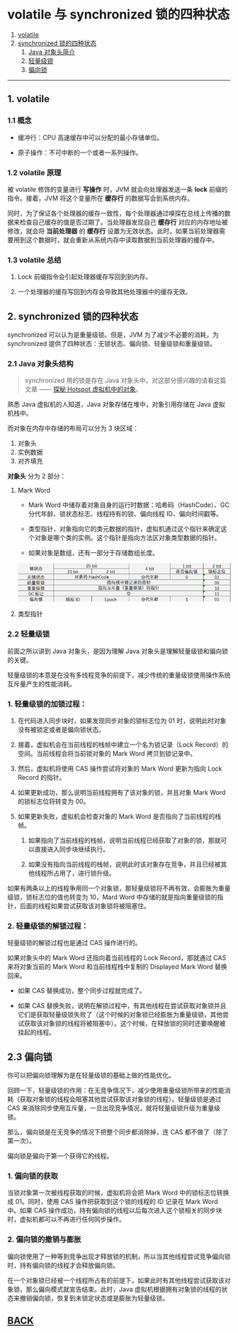 #   volatile 与 synchronized 锁的四种状态

1.  [volatile](#c-1)
1.  [synchronized 锁的四种状态](#c-2)
    1.  [Java 对象头简介](#c-2-1)
    1.  [轻量级锁](#c-2-2)
    1.  [偏向锁](#c-2-3)

---

## <a id="c-1">1. volatile</a>

### 1.1 概念

-   缓冲行：CPU 高速缓存中可以分配的最小存储单位。

-   原子操作：不可中断的一个或者一系列操作。

### 1.2 volatile 原理

被 volatile 修饰的变量进行 **写操作** 时，JVM 就会向处理器发送一条 **lock** 前缀的指令。接着，JVM 将这个变量所在 **缓存行** 的数据写会到系统内存。

同时，为了保证各个处理器的缓存一致性，每个处理器通过嗅探在总线上传播的数据来检查自己缓存的值是否过期了。当处理器发现自己 **缓存行** 对应的内存地址被修改，就会将 **当前处理器** 的 **缓存行** 设置为无效状态。此时，如果当前处理器需要用到这个数据时，就会重新从系统内存中读取数据到当前处理器的缓存中。

### 1.3 volatile 总结

1.  Lock 前缀指令会引起处理器缓存写回到到内存。

1.  一个处理器的缓存写回到内存会导致其他处理器中的缓存无效。

##  <a id="c-2">2. synchronized 锁的四种状态</a>

synchronized 可以认为是重量级锁。但是，JVM 为了减少不必要的消耗，为 synchronized 提供了四种状态：无锁状态、偏向锁、轻量级锁和重量级锁。

### <a id="c-2-1">2.1 Java 对象头结构</a>

> synchronized 用的锁是存在 Java 对象头中。对这部分感兴趣的请看这篇文章 —— [探秘 Hotspot 虚拟机中的对象](../books/jvm-5.md)。

熟悉 Java 虚拟机的人知道，Java 对象存储在堆中，对象引用存储在 Java 虚拟机栈中。

而对象在内存中存储的布局可以分为 3 块区域：

1.  对象头
1.  实例数据
1.  对齐填充

**对象头** 分为 2 部分：

1.  Mark Word

    -   Mark Word 中储存着对象自身的运行时数据：哈希码（HashCode）、GC 分代年龄、锁状态标志、线程持有的锁、偏向线程 ID、偏向时间戳等。

    -   类型指针，对象指向它的类元数据的指针，虚拟机通过这个指针来确定这个对象是哪个类的实例。这个指针是指向方法区对象类型数据的指针。

    -   如果对象是数组，还有一部分于存储数组长度。

    ![](../../imgs/jvm/jvm-24.png)

1.  类型指针

### <a id="c-2-2">2.2 轻量级锁</a>

前面之所以讲到 Java 对象头，是因为理解 Java 对象头是理解轻量级锁和偏向锁的关键。

轻量级锁的本意是在没有多线程竞争的前提下，减少传统的重量级锁使用操作系统互斥量产生的性能消耗。

### 1.  轻量级锁的加锁过程：

1.  在代码进入同步块时，如果发现同步对象的锁标志位为 01 时，说明此时对象没有被锁定或者是偏向锁状态。

1.  接着，虚拟机会在当前线程的栈帧中建立一个名为锁记录（Lock Record）的空间。当前线程会将当前锁对象的 Mark Word 拷贝到锁记录中。

1.  然后，虚拟机将使用 CAS 操作尝试将对象的 Mark Word 更新为指向 Lock Record 的指针。

1.  如果更新成功，那么说明当前线程拥有了该对象的锁，并且对象 Mark Word 的锁标志位将转变为 00。

1.  如果更新失败，虚拟机会检查对象的 Mark Word 是否指向了当前线程的栈帧。

    1.  如果指向了当前线程的栈帧，说明当前线程已经获取了对象的锁，那就可以直接进入同步块继续执行。

    1.  如果没有指向当前线程的栈帧，说明此时该对象存在竞争，并且已经被其他线程所占用了，进行锁升级。
    
如果有两条以上的线程争用同一个对象锁，那轻量级锁将不再有效，会膨胀为重量级锁，锁标志位的值也转变为 10，Mard Word 中存储的就是指向重量级锁的指针，后面的线程如果尝试获取该对象锁将被阻塞住。

### 2.  轻量级锁的解锁过程：

轻量级锁的解锁过程也是通过 CAS 操作进行的。

如果对象头中的 Mark Word 还指向着当前线程的 Lock Record，那就通过 CAS 来将对象当前的 Mark Word 和当前线程栈中复制的 Displayed Mark Word 替换回来。

-   如果 CAS 替换成功，整个同步过程就完成了。

-   如果 CAS 替换失败，说明在解锁过程中，有其他线程在尝试获取对象锁并且它们是获取轻量级锁失败了（这个时候的对象锁已经膨胀为重量级锁，其他尝试获取该对象锁的线程将被阻塞中）。这个时候，在释放锁的同时还要唤醒被挂起的线程。

## <a id="c-2-3">2.3 偏向锁</a>

你可以把偏向锁理解为是在轻量级锁的基础上做的性能优化。

回顾一下，轻量级锁的作用：在无竞争情况下，减少使用重量级锁所带来的性能消耗（获取对象锁的线程会阻塞其他尝试获取该对象锁的线程）。轻量级锁是通过 CAS 来消除同步使用互斥量，一旦出现竞争情况，就将轻量级锁升级为重量级锁。

那么，偏向锁是在无竞争的情况下把整个同步都消除掉，连 CAS 都不做了（除了第一次）。

偏向锁是偏向于第一个获得它的线程。

### 1.  偏向锁的获取

当锁对象第一次被线程获取的时候，虚拟机将会把 Mark Word 中的锁标志位转换成 01。同时，使用 CAS 操作把获取到这个锁的线程的 ID 记录在 Mark Word 中。如果 CAS 操作成功，持有偏向锁的线程以后每次进入这个锁相关的同步块时，虚拟机都可以不再进行任何同步操作。

### 2.  偏向锁的撤销与膨胀

偏向锁使用了一种等到竞争出现才释放锁的机制，所以当其他线程尝试竞争偏向锁时，持有偏向锁的线程才会释放偏向锁。

在一个对象锁已经被一个线程所占有的前提下，如果此时有其他线程尝试获取该对象锁，那么偏向模式就宣告结束。此时，Java 虚拟机根据拥有对象锁的线程的状态来撤销偏向锁，恢复到未锁定状态或是膨胀为轻量级锁。

## [BACK](../books/concurrency.md)